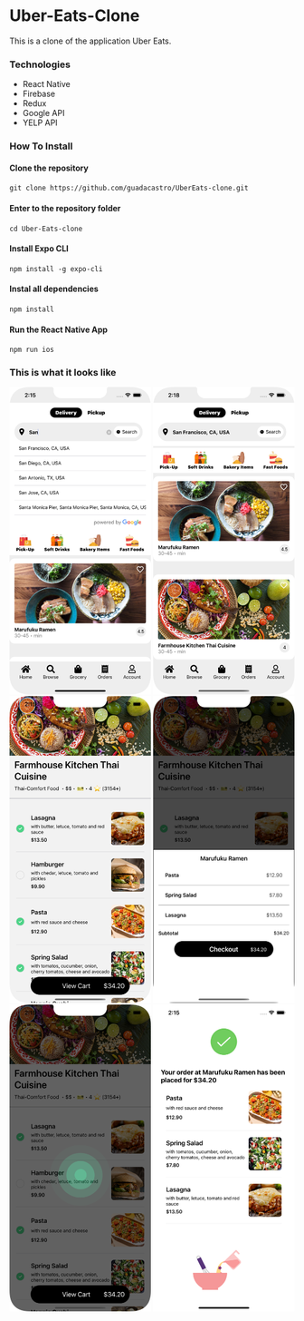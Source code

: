# Uber-Eats-Clone

This is a clone of the application Uber Eats.


### Technologies

- React Native
- Firebase
- Redux
- Google API
- YELP API

### How To Install

#### Clone the repository
```console
git clone https://github.com/guadacastro/UberEats-clone.git
``` 

#### Enter to the repository folder
```console
cd Uber-Eats-clone
```
#### Install Expo CLI
``` console
npm install -g expo-cli
```

#### Instal all dependencies
``` console
npm install
```

#### Run the React Native App
```console
npm run ios
```
### This is what it looks like

<img src='./assets/images/1.png' width='250'/>
<img src='./assets/images/2.png' width='250'/>
<img src='./assets/images/3.png' width='250'/>
<img src='./assets/images/4.png' width='250'/>
<img src='./assets/images/5.png' width='250'/>
<img src='./assets/images/6.png' width='250'/>



